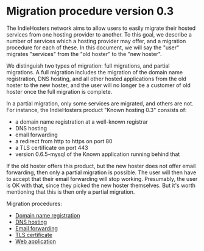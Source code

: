 # Migration procedure version 0.3

The IndieHosters network aims to allow users to easily migrate their hosted services from one hosting provider to another.
To this goal, we describe a number of services which a hosting provider may offer, and a migration procedure for each of these.
In this document, we will say the "user" migrates "services" from the "old hoster" to the "new hoster".

We distinguish two types of migration: full migrations, and partial migrations. A full migration includes the migration of
the domain name registration, DNS hosting, and all other hosted applications from the old hoster to the new hoster, and the user
will no longer be a customer of old hoster once the full migration is complete.

In a partial migration, only some services are migrated, and others are not. For instance, the IndieHosters product "Known hosting 0.3"
consists of:

* a domain name registration at a well-known registrar
* DNS hosting
* email forwarding
* a redirect from http to https on port 80
* a TLS certificate on port 443
* version 0.6.5-mysql of the Known application running behind that

If the old hoster offers this product, but the new hoster does not offer email forwarding, then only a partial migration is
possible. The user will then have to accept that their email forwarding will stop working. Presumably, the user is OK with
that, since they picked the new hoster themselves. But it's worth mentioning that this is then only a partial migration.

Migration procedures:

* [Domain name registration](../proc/dnr.md)
* [DNS hosting](../proc/dns.md)
* [Email forwarding](../proc/email.md)
* [TLS certificate](../proc/tls.md)
* [Web application](../proc/webapp.md)

